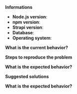<!-- ⚠️ If you do not respect this template your issue will be closed. -->

<!-- ISSUE TEMPLATE -->

<!-- ⚠️ Before writing your issue make sure you are using:-->
<!-- Node 9.x.x -->
<!-- npm 5.x.x -->
<!-- The latest version of Strapi. -->

**Informations**
- **Node.js version**:
- **npm version**:
- **Strapi version**:
- **Database**:
- **Operating system**:


**What is the current behavior?**



**Steps to reproduce the problem**



**What is the expected behavior?**



**Suggested solutions**



<!-- ⚠️ Make sure to browse the opened and closed issues before submit your issue. -->



<!-- FEATURE REQUEST TEMPLATE -->

<!-- ⚠️ If you do not respect this template your issue will be closed. -->

**What is the expected behavior?**



<!-- ⚠️ Make sure to browse the opened and closed issues before submit your issue. -->